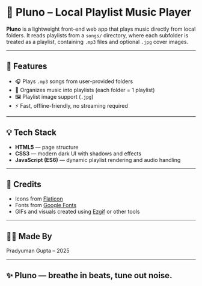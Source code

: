 # 🎵 Pluno – Local Playlist Music Player

**Pluno** is a lightweight front-end web app that plays music directly from local folders. It reads playlists from a `songs/` directory, where each subfolder is treated as a playlist, containing `.mp3` files and optional `.jpg` cover images.

---

## 🚀 Features

- 🎧 Plays `.mp3` songs from user-provided folders  
- 📂 Organizes music into playlists (each folder = 1 playlist)  
- 🖼️ Playlist image support (`.jpg`)  
- ⚡ Fast, offline-friendly, no streaming required

---

## 💡 Tech Stack

- **HTML5** — page structure  
- **CSS3** — modern dark UI with shadows and effects  
- **JavaScript (ES6)** — dynamic playlist rendering and audio handling  

---


## 🙌 Credits

- Icons from [Flaticon](https://flaticon.com)  
- Fonts from [Google Fonts](https://fonts.google.com/)  
- GIFs and visuals created using [Ezgif](https://ezgif.com/) or other tools  

---

## 🧑‍💻 Made By

Pradyuman Gupta – 2025

---

## ✨ Pluno — breathe in beats, tune out noise.  



